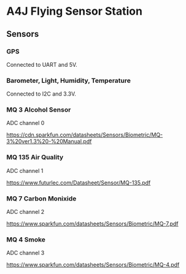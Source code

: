A4J Flying Sensor Station
======

## Sensors

### GPS

Connected to UART and 5V.

### Barometer, Light, Humidity, Temperature

Connected to I2C and 3.3V.

### MQ 3 Alcohol Sensor

ADC channel 0

https://cdn.sparkfun.com/datasheets/Sensors/Biometric/MQ-3%20ver1.3%20-%20Manual.pdf

### MQ 135 Air Quality

ADC channel 1

https://www.futurlec.com/Datasheet/Sensor/MQ-135.pdf

### MQ 7 Carbon Monixide

ADC channel 2

https://www.sparkfun.com/datasheets/Sensors/Biometric/MQ-7.pdf

### MQ 4 Smoke

ADC channel 3

https://www.sparkfun.com/datasheets/Sensors/Biometric/MQ-4.pdf
